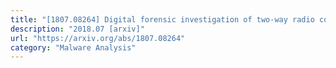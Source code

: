 ```yaml
---
title: "[1807.08264] Digital forensic investigation of two-way radio communication equipment and services"
description: "2018.07 [arxiv]"
url: "https://arxiv.org/abs/1807.08264"
category: "Malware Analysis"
---
```

